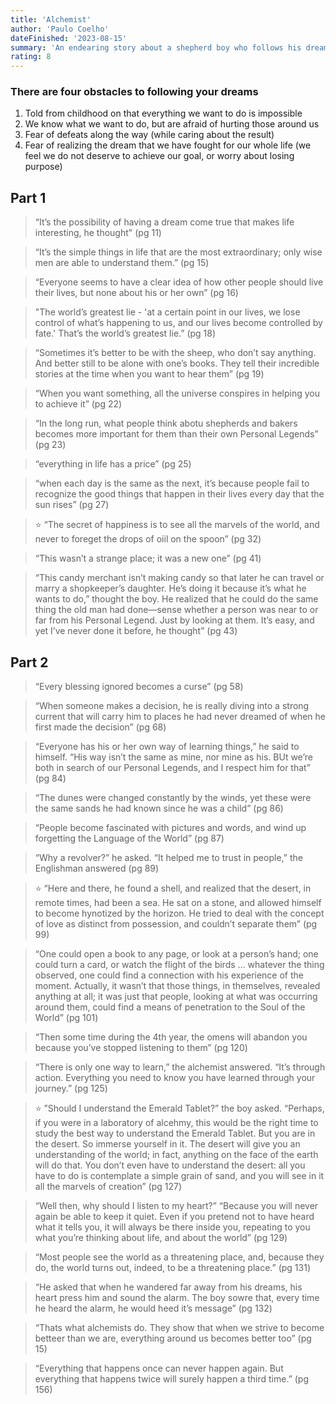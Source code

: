 ```yaml
---
title: 'Alchemist'
author: 'Paulo Coelho'
dateFinished: '2023-08-15'
summary: 'An endearing story about a shepherd boy who follows his dreams. He is consistently presented with challenges to doing so and works to overcome them.'
rating: 8
---
```


### There are four obstacles to following your dreams

1. Told from childhood on that everything we want to do is impossible
2. We know what we want to do, but are afraid of hurting those around us
3. Fear of defeats along the way (while caring about the result)
4. Fear of realizing the dream that we have fought for our whole life (we feel we do not deserve to achieve our goal, or worry about losing purpose)

## Part 1

> “It’s the possibility of having a dream come true that makes life interesting, he thought" (pg 11)
> 

> “It’s the simple things in life that are the most extraordinary; only wise men are able to understand them.” (pg 15)
> 

> “Everyone seems to have a clear idea of how other people should live their lives, but none about his or her own” (pg 16)
> 

> "The world’s greatest lie - 'at a certain point in our lives, we lose control of what’s happening to us, and our lives become controlled by fate.' That’s the world’s greatest lie.” (pg 18)
> 

> “Sometimes it’s better to be with the sheep, who don’t say anything. And better still to be alone with one’s books. They tell their incredible stories at the time when you want to hear them” (pg 19)
> 

> “When you want something, all the universe conspires in helping you to achieve it” (pg 22)
> 

> “In the long run, what people think abotu shepherds and bakers becomes more important for them than their own Personal Legends” (pg 23)
> 

> “everything in life has a price” (pg 25)
> 

> “when each day is the same as the next, it’s because people fail to recognize the good things that happen in their lives every day that the sun rises” (pg 27)
> 

> ⭐ “The secret of happiness is to see all the marvels of the world, and never to foreget the drops of oiil on the spoon” (pg 32)
> 

> “This wasn’t a strange place; it was a new one” (pg 41)
> 

> “This candy merchant isn’t making candy so that later he can travel or marry a shopkeeper’s daughter. He’s doing it because it’s what he wants to do,” thought the boy. He realized that he could do the same thing the old man had done—sense whether a person was near to or far from his Personal Legend. Just by looking at them. It’s easy, and yet I’ve never done it before, he thought” (pg 43)
> 

## Part 2

> “Every blessing ignored becomes a curse” (pg 58)
> 

> “When someone makes a decision, he is really diving into a strong current that will carry him to places he had never dreamed of when he first made the decision” (pg 68)
> 

> “Everyone has his or her own way of learning things,” he said to himself. “His way isn’t the same as mine, nor mine as his. BUt we’re both in search of our Personal Legends, and I respect him for that” (pg 84)
> 

> “The dunes were changed constantly by the winds, yet these were the same sands he had known since he was a child” (pg 86)
> 

> “People become fascinated with pictures and words, and wind up forgetting the Language of the World” (pg 87)
> 

> “Why a revolver?” he asked. “It helped me to trust in people,” the Englishman answered (pg 89)
> 

> ⭐ “Here and there, he found a shell, and realized that the desert, in remote times, had been a sea. He sat on a stone, and allowed himself to become hynotized by the horizon. He tried to deal with the concept of love as distinct from possession, and couldn’t separate them” (pg 99)
> 

> “One could open a book to any page, or look at a person’s hand; one could turn a card, or watch the flight of the birds … whatever the thing observed, one could find a connection with his experience of the moment. Actually, it wasn’t that those things, in themselves, revealed anything at all; it was just that people, looking at what was occurring around them, could find a means of penetration to the Soul of the World” (pg 101)
> 

> “Then some time during the 4th year, the omens will abandon you because you’ve stopped listening to them” (pg 120)
> 

> “There is only one way to learn,” the alchemist answered. “It’s through action. Everything you need to know you have learned through your journey.” (pg 125)
> 

> ⭐ ”Should I understand the Emerald Tablet?” the boy asked. “Perhaps, if you were in a laboratory of alcehmy, this would be the right time to study the best way to understand the Emerald Tablet. But you are in the desert. So immerse yourself in it. The desert will give you an understanding of the world; in fact, anything on the face of the earth will do that. You don’t even have to understand the desert: all you have to do is contemplate a simple grain of sand, and you will see in it all the marvels of creation” (pg 127)
> 

> “Well then, why should I listen to my heart?” “Because you will never again be able to keep it quiet. Even if you pretend not to have heard what it tells you, it will always be there inside you, repeating to you what you’re thinking about life, and about the world” (pg 129)
> 

> “Most people see the world as a threatening place, and, because they do, the world turns out, indeed, to be a threatening place.” (pg 131)
> 

> “He asked that when he wandered far away from his dreams, his heart press him and sound the alarm. The boy sowre that, every time he heard the alarm, he would heed it’s message” (pg 132)
> 

> “Thats what alchemists do. They show that when we strive to become betteer than we are, everything around us becomes better too” (pg 15)
> 

> “Everything that happens once can never happen again. But everything that happens twice will surely happen a third time.” (pg 156)
>